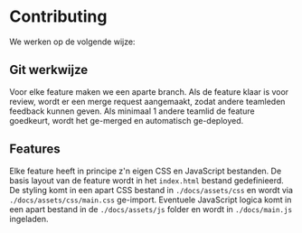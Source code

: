 # Contributing

We werken op de volgende wijze:

## Git werkwijze

Voor elke feature maken we een aparte branch. Als de feature klaar is voor review, wordt er een merge request aangemaakt, zodat andere teamleden feedback kunnen geven. Als minimaal 1 andere teamlid de feature goedkeurt, wordt het ge-merged en automatisch ge-deployed.

## Features

Elke feature heeft in principe z'n eigen CSS en JavaScript bestanden. De basis layout van de feature wordt in het `index.html` bestand gedefinieerd. De styling komt in een apart CSS bestand in `./docs/assets/css` en wordt via `./docs/assets/css/main.css` ge-import. Eventuele JavaScript logica komt in een apart bestand in de `./docs/assets/js` folder en wordt in `./docs/main.js` ingeladen.
